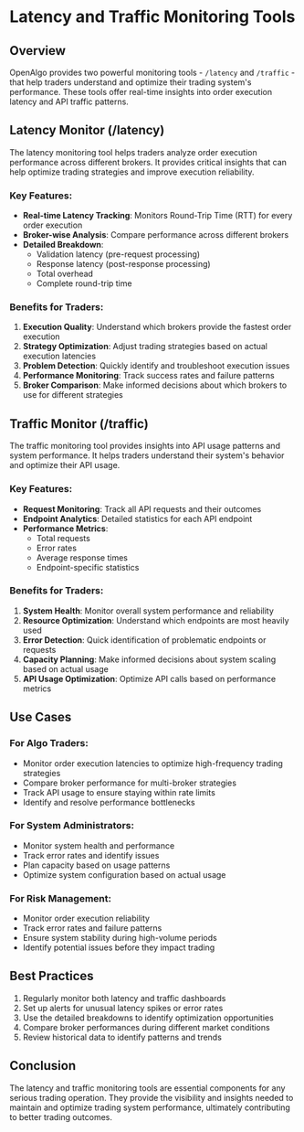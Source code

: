 # Latency and Traffic Monitoring Tools

## Overview
OpenAlgo provides two powerful monitoring tools - `/latency` and `/traffic` - that help traders understand and optimize their trading system's performance. These tools offer real-time insights into order execution latency and API traffic patterns.

## Latency Monitor (/latency)

The latency monitoring tool helps traders analyze order execution performance across different brokers. It provides critical insights that can help optimize trading strategies and improve execution reliability.

### Key Features:
- **Real-time Latency Tracking**: Monitors Round-Trip Time (RTT) for every order execution
- **Broker-wise Analysis**: Compare performance across different brokers
- **Detailed Breakdown**: 
  - Validation latency (pre-request processing)
  - Response latency (post-response processing)
  - Total overhead
  - Complete round-trip time

### Benefits for Traders:
1. **Execution Quality**: Understand which brokers provide the fastest order execution
2. **Strategy Optimization**: Adjust trading strategies based on actual execution latencies
3. **Problem Detection**: Quickly identify and troubleshoot execution issues
4. **Performance Monitoring**: Track success rates and failure patterns
5. **Broker Comparison**: Make informed decisions about which brokers to use for different strategies

## Traffic Monitor (/traffic)

The traffic monitoring tool provides insights into API usage patterns and system performance. It helps traders understand their system's behavior and optimize their API usage.

### Key Features:
- **Request Monitoring**: Track all API requests and their outcomes
- **Endpoint Analytics**: Detailed statistics for each API endpoint
- **Performance Metrics**:
  - Total requests
  - Error rates
  - Average response times
  - Endpoint-specific statistics

### Benefits for Traders:
1. **System Health**: Monitor overall system performance and reliability
2. **Resource Optimization**: Understand which endpoints are most heavily used
3. **Error Detection**: Quick identification of problematic endpoints or requests
4. **Capacity Planning**: Make informed decisions about system scaling based on actual usage
5. **API Usage Optimization**: Optimize API calls based on performance metrics

## Use Cases

### For Algo Traders:
- Monitor order execution latencies to optimize high-frequency trading strategies
- Compare broker performance for multi-broker strategies
- Track API usage to ensure staying within rate limits
- Identify and resolve performance bottlenecks

### For System Administrators:
- Monitor system health and performance
- Track error rates and identify issues
- Plan capacity based on usage patterns
- Optimize system configuration based on actual usage

### For Risk Management:
- Monitor order execution reliability
- Track error rates and failure patterns
- Ensure system stability during high-volume periods
- Identify potential issues before they impact trading

## Best Practices
1. Regularly monitor both latency and traffic dashboards
2. Set up alerts for unusual latency spikes or error rates
3. Use the detailed breakdowns to identify optimization opportunities
4. Compare broker performances during different market conditions
5. Review historical data to identify patterns and trends

## Conclusion
The latency and traffic monitoring tools are essential components for any serious trading operation. They provide the visibility and insights needed to maintain and optimize trading system performance, ultimately contributing to better trading outcomes.
